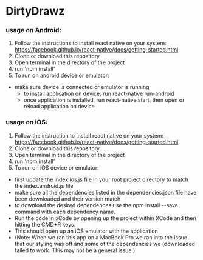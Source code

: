 # DirtyDrawz

### usage on Android:
1. Follow the instructions to install react native on your system: https://facebook.github.io/react-native/docs/getting-started.html
2. Clone or download this repository
3. Open terminal in the directory of the project
4. run 'npm install'
5. To run on android device or emulator:
* make sure device is connected or emulator is running
  * to install application on device, run react-native run-android
  * once application is installed, run react-native start, then open or reload application on device
  

### usage on iOS:
1. Follow the instruction to install react native on your system: https://facebook.github.io/react-native/docs/getting-started.html
2. Clone or download this repository
3. Open terminal in the directory of the project
4. run 'npm install'
5. To run on iOS device or emulator:
 * first update the index.ios.js file in your root project directory to match the index.android.js file
 * make sure all the dependencies listed in the dependencies.json file have been downloaded and their version match
 * to download the desired dependences use the npm install --save command with each dependency name. 
 * Run the code in xCode by opening up the project within XCode and then hitting the CMD+R keys.
 * This should open up an iOS emulator with the application
 * (Note: When we ran this app on a MacBook Pro we ran into the issue that our styling was off and some of the dependencies we    (downloaded failed to work. This may not be a general issue.) 
